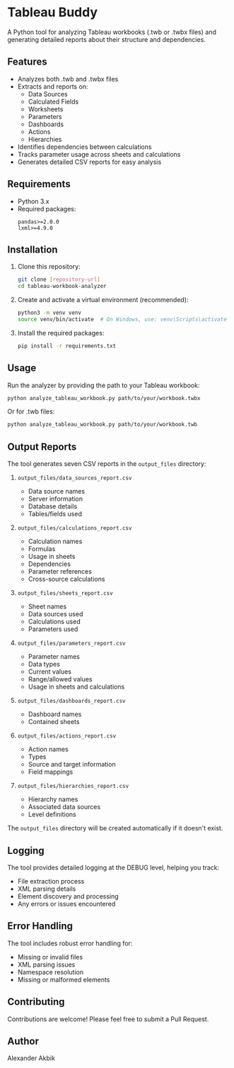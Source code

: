 # Tableau Buddy

A Python tool for analyzing Tableau workbooks (.twb or .twbx files) and generating detailed reports about their structure and dependencies.

## Features

- Analyzes both .twb and .twbx files
- Extracts and reports on:
  - Data Sources
  - Calculated Fields
  - Worksheets
  - Parameters
  - Dashboards
  - Actions
  - Hierarchies
- Identifies dependencies between calculations
- Tracks parameter usage across sheets and calculations
- Generates detailed CSV reports for easy analysis

## Requirements

- Python 3.x
- Required packages:
  ```
  pandas>=2.0.0
  lxml>=4.9.0
  ```

## Installation

1. Clone this repository:
   ```bash
   git clone [repository-url]
   cd tableau-workbook-analyzer
   ```

2. Create and activate a virtual environment (recommended):
   ```bash
   python3 -m venv venv
   source venv/bin/activate  # On Windows, use: venv\Scripts\activate
   ```

3. Install the required packages:
   ```bash
   pip install -r requirements.txt
   ```

## Usage

Run the analyzer by providing the path to your Tableau workbook:

```bash
python analyze_tableau_workbook.py path/to/your/workbook.twbx
```

Or for .twb files:

```bash
python analyze_tableau_workbook.py path/to/your/workbook.twb
```

## Output Reports

The tool generates seven CSV reports in the `output_files` directory:

1. `output_files/data_sources_report.csv`
   - Data source names
   - Server information
   - Database details
   - Tables/fields used

2. `output_files/calculations_report.csv`
   - Calculation names
   - Formulas
   - Usage in sheets
   - Dependencies
   - Parameter references
   - Cross-source calculations

3. `output_files/sheets_report.csv`
   - Sheet names
   - Data sources used
   - Calculations used
   - Parameters used

4. `output_files/parameters_report.csv`
   - Parameter names
   - Data types
   - Current values
   - Range/allowed values
   - Usage in sheets and calculations

5. `output_files/dashboards_report.csv`
   - Dashboard names
   - Contained sheets

6. `output_files/actions_report.csv`
   - Action names
   - Types
   - Source and target information
   - Field mappings

7. `output_files/hierarchies_report.csv`
   - Hierarchy names
   - Associated data sources
   - Level definitions

The `output_files` directory will be created automatically if it doesn't exist.

## Logging

The tool provides detailed logging at the DEBUG level, helping you track:
- File extraction process
- XML parsing details
- Element discovery and processing
- Any errors or issues encountered

## Error Handling

The tool includes robust error handling for:
- Missing or invalid files
- XML parsing issues
- Namespace resolution
- Missing or malformed elements

## Contributing

Contributions are welcome! Please feel free to submit a Pull Request.

## Author

Alexander Akbik